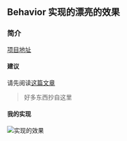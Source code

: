 ## Behavior 实现的漂亮的效果

### 简介

[项目地址](https://github.com/CSnowStack/BehaviorDemo)


#### 建议
请先阅读[这篇文章](http://www.jianshu.com/p/f7989a2a3ec2)
> 好多东西抄自这里


#### 我的实现

![实现的效果](https://github.com/CSnowStack/BehaviorDemo/blob/master/img/preview.gif.gif)


